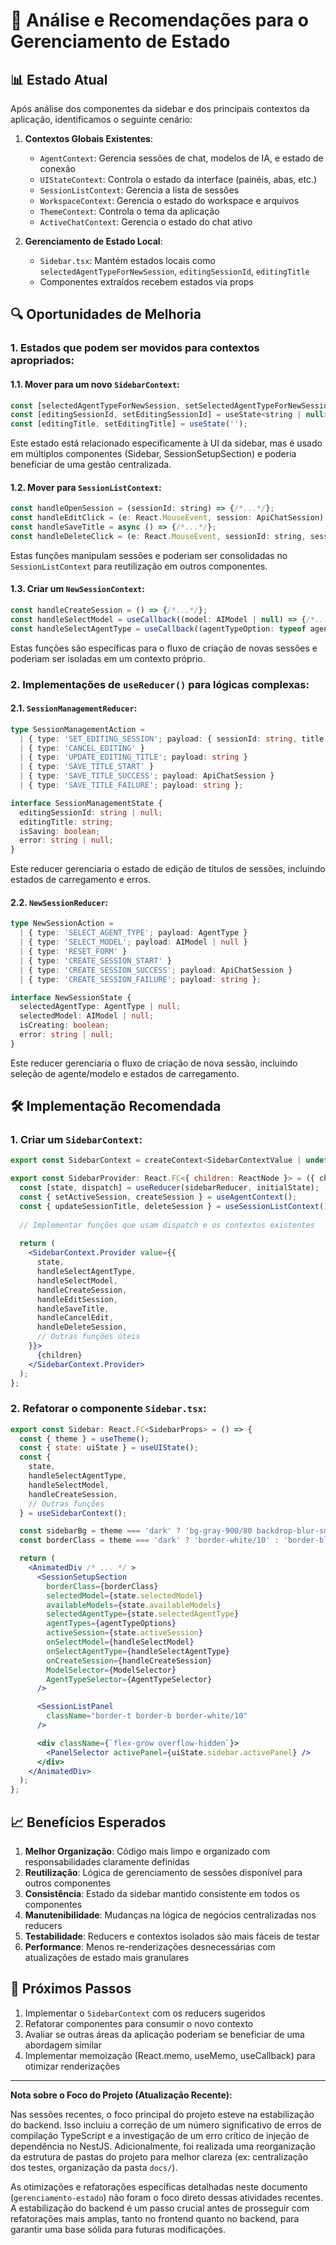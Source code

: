 # 🔄 Análise e Recomendações para o Gerenciamento de Estado

## 📊 Estado Atual

Após análise dos componentes da sidebar e dos principais contextos da aplicação, identificamos o seguinte cenário:

1. **Contextos Globais Existentes**:
   - `AgentContext`: Gerencia sessões de chat, modelos de IA, e estado de conexão
   - `UIStateContext`: Controla o estado da interface (painéis, abas, etc.)
   - `SessionListContext`: Gerencia a lista de sessões
   - `WorkspaceContext`: Gerencia o estado do workspace e arquivos
   - `ThemeContext`: Controla o tema da aplicação
   - `ActiveChatContext`: Gerencia o estado do chat ativo

2. **Gerenciamento de Estado Local**:
   - `Sidebar.tsx`: Mantém estados locais como `selectedAgentTypeForNewSession`, `editingSessionId`, `editingTitle`
   - Componentes extraídos recebem estados via props

## 🔍 Oportunidades de Melhoria

### 1. Estados que podem ser movidos para contextos apropriados:

#### 1.1. Mover para um novo `SidebarContext`:

```jsx
const [selectedAgentTypeForNewSession, setSelectedAgentTypeForNewSession] = useState<typeof agentTypeOptions[number] | null>(/*...*/);
const [editingSessionId, setEditingSessionId] = useState<string | null>(null);
const [editingTitle, setEditingTitle] = useState('');
```

Este estado está relacionado especificamente à UI da sidebar, mas é usado em múltiplos componentes (Sidebar, SessionSetupSection) e poderia beneficiar de uma gestão centralizada.

#### 1.2. Mover para `SessionListContext`:

```jsx
const handleOpenSession = (sessionId: string) => {/*...*/};
const handleEditClick = (e: React.MouseEvent, session: ApiChatSession) => {/*...*/};
const handleSaveTitle = async () => {/*...*/};
const handleDeleteClick = (e: React.MouseEvent, sessionId: string, sessionTitle?: string) => {/*...*/};
```

Estas funções manipulam sessões e poderiam ser consolidadas no `SessionListContext` para reutilização em outros componentes.

#### 1.3. Criar um `NewSessionContext`:

```jsx
const handleCreateSession = () => {/*...*/};
const handleSelectModel = useCallback((model: AIModel | null) => {/*...*/}, [setSelectedModel]);
const handleSelectAgentType = useCallback((agentTypeOption: typeof agentTypeOptions[number]) => {/*...*/}, []);
```

Estas funções são específicas para o fluxo de criação de novas sessões e poderiam ser isoladas em um contexto próprio.

### 2. Implementações de `useReducer()` para lógicas complexas:

#### 2.1. `SessionManagementReducer`:

```typescript
type SessionManagementAction = 
  | { type: 'SET_EDITING_SESSION'; payload: { sessionId: string, title: string } }
  | { type: 'CANCEL_EDITING' }
  | { type: 'UPDATE_EDITING_TITLE'; payload: string }
  | { type: 'SAVE_TITLE_START' }
  | { type: 'SAVE_TITLE_SUCCESS'; payload: ApiChatSession }
  | { type: 'SAVE_TITLE_FAILURE'; payload: string };

interface SessionManagementState {
  editingSessionId: string | null;
  editingTitle: string;
  isSaving: boolean;
  error: string | null;
}
```

Este reducer gerenciaria o estado de edição de títulos de sessões, incluindo estados de carregamento e erros.

#### 2.2. `NewSessionReducer`:

```typescript
type NewSessionAction = 
  | { type: 'SELECT_AGENT_TYPE'; payload: AgentType }
  | { type: 'SELECT_MODEL'; payload: AIModel | null }
  | { type: 'RESET_FORM' }
  | { type: 'CREATE_SESSION_START' }
  | { type: 'CREATE_SESSION_SUCCESS'; payload: ApiChatSession }
  | { type: 'CREATE_SESSION_FAILURE'; payload: string };

interface NewSessionState {
  selectedAgentType: AgentType | null;
  selectedModel: AIModel | null;
  isCreating: boolean;
  error: string | null;
}
```

Este reducer gerenciaria o fluxo de criação de nova sessão, incluindo seleção de agente/modelo e estados de carregamento.

## 🛠️ Implementação Recomendada

### 1. Criar um `SidebarContext`:

```jsx
export const SidebarContext = createContext<SidebarContextValue | undefined>(undefined);

export const SidebarProvider: React.FC<{ children: ReactNode }> = ({ children }) => {
  const [state, dispatch] = useReducer(sidebarReducer, initialState);
  const { setActiveSession, createSession } = useAgentContext();
  const { updateSessionTitle, deleteSession } = useSessionListContext();
  
  // Implementar funções que usam dispatch e os contextos existentes
  
  return (
    <SidebarContext.Provider value={{ 
      state,
      handleSelectAgentType,
      handleSelectModel,
      handleCreateSession,
      handleEditSession,
      handleSaveTitle,
      handleCancelEdit,
      handleDeleteSession,
      // Outras funções úteis
    }}>
      {children}
    </SidebarContext.Provider>
  );
};
```

### 2. Refatorar o componente `Sidebar.tsx`:

```jsx
export const Sidebar: React.FC<SidebarProps> = () => {
  const { theme } = useTheme();
  const { state: uiState } = useUIState();
  const { 
    state,
    handleSelectAgentType,
    handleSelectModel,
    handleCreateSession,
    // Outras funções
  } = useSidebarContext();

  const sidebarBg = theme === 'dark' ? 'bg-gray-900/80 backdrop-blur-sm' : 'bg-gray-50/80 backdrop-blur-sm';
  const borderClass = theme === 'dark' ? 'border-white/10' : 'border-black/10';

  return (
    <AnimatedDiv /* ... */ >
      <SessionSetupSection 
        borderClass={borderClass}
        selectedModel={state.selectedModel}
        availableModels={state.availableModels}
        selectedAgentType={state.selectedAgentType}
        agentTypes={agentTypeOptions}
        activeSession={state.activeSession}
        onSelectModel={handleSelectModel}
        onSelectAgentType={handleSelectAgentType}
        onCreateSession={handleCreateSession}
        ModelSelector={ModelSelector}
        AgentTypeSelector={AgentTypeSelector}
      />

      <SessionListPanel 
        className="border-t border-b border-white/10"
      />

      <div className={`flex-grow overflow-hidden`}>
        <PanelSelector activePanel={uiState.sidebar.activePanel} />
      </div>
    </AnimatedDiv>
  );
};
```

## 📈 Benefícios Esperados

1. **Melhor Organização**: Código mais limpo e organizado com responsabilidades claramente definidas
2. **Reutilização**: Lógica de gerenciamento de sessões disponível para outros componentes
3. **Consistência**: Estado da sidebar mantido consistente em todos os componentes
4. **Manutenibilidade**: Mudanças na lógica de negócios centralizadas nos reducers
5. **Testabilidade**: Reducers e contextos isolados são mais fáceis de testar
6. **Performance**: Menos re-renderizações desnecessárias com atualizações de estado mais granulares

## 📝 Próximos Passos

1. Implementar o `SidebarContext` com os reducers sugeridos
2. Refatorar componentes para consumir o novo contexto
3. Avaliar se outras áreas da aplicação poderiam se beneficiar de uma abordagem similar
4. Implementar memoização (React.memo, useMemo, useCallback) para otimizar renderizações

---
**Nota sobre o Foco do Projeto (Atualização Recente):**

Nas sessões recentes, o foco principal do projeto esteve na estabilização do backend. Isso incluiu a correção de um número significativo de erros de compilação TypeScript e a investigação de um erro crítico de injeção de dependência no NestJS. Adicionalmente, foi realizada uma reorganização da estrutura de pastas do projeto para melhor clareza (ex: centralização dos testes, organização da pasta `docs/`).

As otimizações e refatorações específicas detalhadas neste documento (`gerenciamento-estado`) não foram o foco direto dessas atividades recentes. A estabilização do backend é um passo crucial antes de prosseguir com refatorações mais amplas, tanto no frontend quanto no backend, para garantir uma base sólida para futuras modificações. 